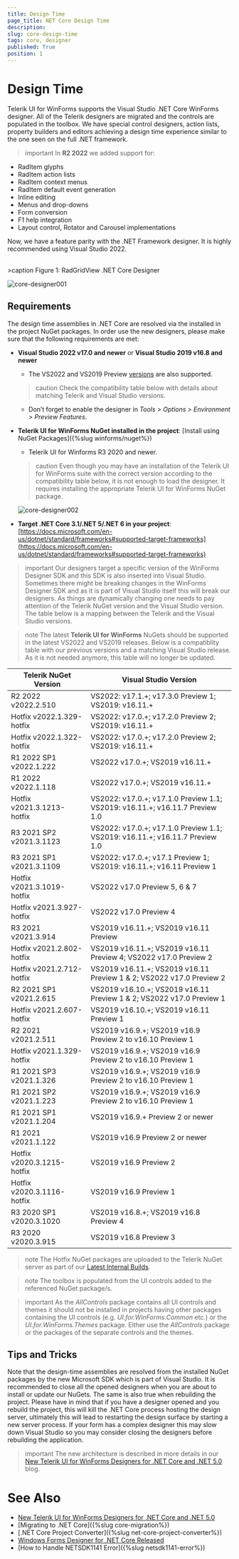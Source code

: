 ```yaml
---
title: Design Time 
page_title: NET Core Design Time
description:   
slug: core-design-time
tags: core, designer
published: True
position: 1
---
```


# Design Time

Telerik UI for WinForms supports the Visual Studio .NET Core WinForms designer. All of the Telerik designers are migrated and the controls are populated in the toolbox. We have special control designers, action lists, property builders and editors achieving a design time experience similar to the one seen on the full .NET framework. 

>important In **R2 2022** we added support for:
>
* RadItem glyphs
* RadItem action lists
* RadItem context menus
* RadItem default event generation
* Inline editing
* Menus and drop-downs
* Form conversion
* F1 help integration
* Layout control, Rotator and Carousel implementations
>
Now, we have a feature parity with the .NET Framework designer. It is highly recommended using Visual Studio 2022.

<br>
>caption Figure 1: RadGridView .NET Core Designer

![core-designer001](images/core-designer001.png)

## Requirements

The design time assemblies in .NET Core are resolved via the installed in the project NuGet packages. In order use the new designers, please make sure that the following requirements are met:

*  **Visual Studio 2022 v17.0 and newer** or **Visual Studio 2019 v16.8 and newer**
    - The VS2022 and VS2019 Preview [versions](https://visualstudio.microsoft.com/vs/preview/) are also supported. 
    
	>caution Check the compatibility table below with details about matching Telerik and Visual Studio versions.
	
    - Don’t forget to enable the designer in *Tools > Options > Environment > Preview Features*.
* **Telerik UI for WinForms NuGet installed in the project**: [Install using NuGet Packages]({%slug winforms/nuget%})
     - Telerik UI for Winforms R3 2020 and newer.

	>caution Even though you may have an installation of the Telerik UI for WinForms suite with the correct version according to the compatibility table below, it is not enough to load the designer. It requires installing the appropriate Telerik UI for WinForms NuGet package.

	![core-designer002](images/core-designer002.png)

* **Target .NET Core 3.1/.NET 5/.NET 6 in your project**: [https://docs.microsoft.com/en-us/dotnet/standard/frameworks#supported-target-frameworks](https://docs.microsoft.com/en-us/dotnet/standard/frameworks#supported-target-frameworks)

>important Our designers target a specific version of the WinForms Designer SDK and this SDK is also inserted into Visual Studio. Sometimes there might be breaking changes in the WinForms Designer SDK and as it is part of Visual Studio itself this will break our designers. As things are dynamically changing one needs to pay attention of the Telerik NuGet version and the Visual Studio version. The table below is a mapping between the Telerik and the Visual Studio versions.
>

>note The latest **Telerik UI for WinForms** NuGets should be supported in the latest VS2022 and VS2019 releases. Below is a compatiblity table with our previous versions and a matching Visual Studio release. As it is not needed anymore, this table will no longer be updated.

|Telerik NuGet Version|Visual Studio Version|
|----|----|
|R2 2022 v2022.2.510|VS2022: v17.1.+; v17.3.0 Preview 1; VS2019: v16.11.+|
|Hotfix v2022.1.329-hotfix|VS2022: v17.0.+; v17.2.0 Preview 2; VS2019: v16.11.+|
|Hotfix v2022.1.322-hotfix|VS2022: v17.0.+; v17.2.0 Preview 2; VS2019: v16.11.+|
|R1 2022 SP1 v2022.1.222|VS2022 v17.0.+; VS2019 v16.11.+|
|R1 2022 v2022.1.118|VS2022 v17.0.+; VS2019 v16.11.+|
|Hotfix v2021.3.1213-hotfix|VS2022: v17.0.+; v17.1.0 Preview 1.1; VS2019: v16.11.+; v16.11.7 Preview 1.0|
|R3 2021 SP2 v2021.3.1123|VS2022: v17.0.+; v17.1.0 Preview 1.1; VS2019: v16.11.+; v16.11.7 Preview 1.0|
|R3 2021 SP1 v2021.3.1109|VS2022: v17.0.+; v17.1 Preview 1; VS2019: v16.11.+; v16.11 Preview 1|
|Hotfix v2021.3.1019-hotfix|VS2022 v17.0 Preview 5, 6 & 7|
|Hotfix v2021.3.927-hotfix|VS2022 v17.0 Preview 4|
|R3 2021 v2021.3.914|VS2019 v16.11.+; VS2019 v16.11 Preview|
|Hotfix v2021.2.802-hotfix|VS2019 v16.11.+; VS2019 v16.11 Preview 4; VS2022 v17.0 Preview 2|
|Hotfix v2021.2.712-hotfix|VS2019 v16.11.+; VS2019 v16.11 Preview 1 & 2; VS2022 v17.0 Preview 2|
|R2 2021 SP1 v2021.2.615|VS2019 v16.10.+; VS2019 v16.11 Preview 1 & 2; VS2022 v17.0 Preview 1|
|Hotfix v2021.2.607-hotfix|VS2019 v16.10.+; VS2019 v16.11 Preview 1|
|R2 2021 v2021.2.511|VS2019 v16.9.+; VS2019 v16.9 Preview 2 to v16.10 Preview 1|
|Hotfix v2021.1.329-hotfix|VS2019 v16.9.+; VS2019 v16.9 Preview 2 to v16.10 Preview 1|
|R1 2021 SP3 v2021.1.326|VS2019 v16.9.+; VS2019 v16.9 Preview 2 to v16.10 Preview 1|
|R1 2021 SP2 v2021.1.223|VS2019 v16.9.+; VS2019 v16.9 Preview 2 to v16.10 Preview 1|
|R1 2021 SP1 v2021.1.204|VS2019 v16.9.+ Preview 2 or newer|
|R1 2021 v2021.1.122|VS2019 v16.9 Preview 2 or newer|
|Hotfix v2020.3.1215-hotfix|VS2019 v16.9 Preview 2|
|Hotfix v2020.3.1116-hotfix|VS2019 v16.9 Preview 1|
|R3 2020 SP1 v2020.3.1020|VS2019 v16.8.+; VS2019 v16.8 Preview 4|
|R3 2020 v2020.3.915|VS2019 v16.8 Preview 3|

>note The Hotfix NuGet packages are uploaded to the Telerik NuGet server as part of our [Latest Internal Builds](https://docs.telerik.com/devtools/winforms/installation-and-upgrades/latest-internal-builds#latest-internal-builds).
>

>note The toolbox is populated from the UI controls added to the referenced NuGet package/s.  
>

>important As the *AllControls* package contains all UI controls and themes it should not be installed in projects having other packages containing the UI controls (e.g. *UI.for.WinForms.Common* etc.) or the *UI.for.WinForms.Themes* package. Either use the *AllControls* package or the packages of the separate controls and the themes.

## Tips and Tricks

Note that the design-time assemblies are resolved from the installed NuGet packages by the new Microsoft SDK which is part of Visual Studio. It is recommended to close all the opened designers when you are about to install or update our NuGets. The same is also true when rebuilding the project. Please have in mind that if you have a designer opened and you rebuild the project, this will kill the .NET Core process hosting the design server, ultimately this will lead to restarting the design surface by starting a new server process. If your form has a complex designer this may slow down Visual Studio so you may consider closing the designers before rebuilding the application. 

>important The new architecture is described in more details in our [New Telerik UI for WinForms Designers for .NET Core and .NET 5.0](https://www.telerik.com/blogs/new-telerik-ui-for-winforms-designers-dotnet-core-dotnet-5) blog.
>

# See Also

* [New Telerik UI for WinForms Designers for .NET Core and .NET 5.0](https://www.telerik.com/blogs/new-telerik-ui-for-winforms-designers-dotnet-core-dotnet-5)
* [Migrating to .NET Core]({%slug core-migration%})
* [.NET Core Project Converter]({%slug net-core-project-converter%})
* [Windows Forms Designer for .NET Core Released](https://devblogs.microsoft.com/dotnet/windows-forms-designer-for-net-core-released/)
* [How to Handle NETSDK1141 Error]({%slug netsdk1141-error%})
